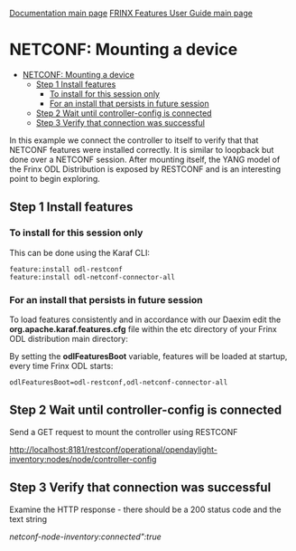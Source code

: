[Documentation main page](https://frinxio.github.io/Frinx-docs/)
[FRINX Features User Guide main page](https://frinxio.github.io/Frinx-docs/FRINX_ODL_Distribution/Carbon/user_guide.html)
# NETCONF: Mounting a device

<!-- TOC START min:1 max:3 link:true update:true -->
- [NETCONF: Mounting a device](#netconf-mounting-a-device)
  - [Step 1 Install features](#step-1-install-features)
    - [To install for this session only](#to-install-for-this-session-only)
    - [For an install that persists in future session](#for-an-install-that-persists-in-future-session)
  - [Step 2 Wait until controller-config is connected](#step-2-wait-until-controller-config-is-connected)
  - [Step 3 Verify that connection was successful](#step-3-verify-that-connection-was-successful)

<!-- TOC END -->

In this example we connect the controller to itself to verify that that NETCONF features were installed correctly. It is similar to loopback but done over a NETCONF session. After mounting itself, the YANG model of the Frinx ODL Distribution is exposed by RESTCONF and is an interesting point to begin exploring.

## Step 1 Install features
### To install for this session only
This can be done using the Karaf CLI:

    feature:install odl-restconf
    feature:install odl-netconf-connector-all

### For an install that persists in future session
To load features consistently and in accordance with our Daexim edit the **org.apache.karaf.features.cfg** file within the etc directory of your Frinx ODL distribution main directory:

By setting the **odlFeaturesBoot** variable, features will be loaded at startup, every time Frinx ODL starts:

    odlFeaturesBoot=odl-restconf,odl-netconf-connector-all

## Step 2 Wait until controller-config is connected

Send a GET request to mount the controller using RESTCONF

<http://localhost:8181/restconf/operational/opendaylight-inventory:nodes/node/controller-config>

## Step 3 Verify that connection was successful

Examine the HTTP response - there should be a 200 status code and the text string

*netconf-node-inventory:connected":true*
